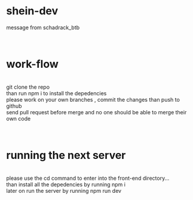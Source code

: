 # shein-dev
message from schadrack_btb
<br/><br/><br/>


# work-flow
<br/>
git clone the repo <br/> than run npm i to install the depedencies <br/>
please work on your own branches , commit the changes than push to github <br/>
send pull request before merge and no one should be able to merge their own code
<br/><br/><br/>

# running the next server
<br/>
please use the cd command to enter into the front-end directory... <br/> than install all the depedencies by running npm i <br/>
later on run the server by running npm run dev 
